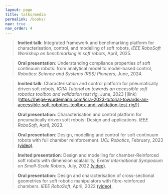 ```yaml
---
layout: page
title: talks/media
permalink: /books/
nav: true
nav_order: 4
---
```


> **Invited talk**: Integrated framework and benchmarking platform for characterisation, control, and modelling of soft robots, *IEEE RoboSoft Workshop on benchmarking in soft robots*, April, 2025.

> **Oral presentation**: Understanding compliance properties of soft continuum robots: from analytical model to model-based control, *Robotics: Science and Systems (RSS) Pioneers*, June, 2024.

> **Invited talk**: Characterisation and control platform for pneumatically driven soft robots, *ICRA Tutorial on towards an accessible soft robotics toolbox and validation test rig*, June, 2023 [(link)(https://helge-wurdemann.com/icra-2023-tutorial-towards-an-accessible-soft-robotics-toolbox-and-validation-test-rig/)].

> **Oral presentation**: Characterisation and control platform for pneumatically driven soft robots: Design and applications. *IEEE RoboSoft*, April, 2023.

> **Oral presentation**: Design, modelling and control for soft continuum robots with full chamber reinforcement. *UCL Robotics*, February, 2023 [(video)](https://www.youtube.com/watch?v=ozUIybgixMM).

> **Invited presentation**: Design and modelling for chamber-Reinforced soft robots with dimension scalability, *Exeter International Symposium on Small-Scale Robots*, July, 2022 [(video)](https://www.youtube.com/watch?v=ZrUxadf5lnY).

> **Oral presentation**: Design and characterisation of cross-sectional geometries for soft robotic manipulators with fibre-reinforced chambers. *IEEE RoboSoft*, April, 2022 [(video)](https://www.youtube.com/watch?v=S5FFPeWhjoY).

